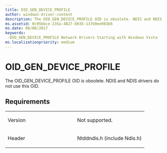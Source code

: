 ```yaml
---
title: OID_GEN_DEVICE_PROFILE
author: windows-driver-content
description: The OID_GEN_DEVICE_PROFILE OID is obsolete. NDIS and NDIS drivers do not use this OID.
ms.assetid: 0c95bbce-235a-4827-b935-137b9ee983b6
ms.date: 08/08/2017
keywords: 
 -OID_GEN_DEVICE_PROFILE Network Drivers Starting with Windows Vista
ms.localizationpriority: medium
---
```


# OID\_GEN\_DEVICE\_PROFILE


The OID\_GEN\_DEVICE\_PROFILE OID is obsolete. NDIS and NDIS drivers do not use this OID.

Requirements
------------

<table>
<colgroup>
<col width="50%" />
<col width="50%" />
</colgroup>
<tbody>
<tr class="odd">
<td><p>Version</p></td>
<td><p>Not supported.</p></td>
</tr>
<tr class="even">
<td><p>Header</p></td>
<td>Ntddndis.h (include Ndis.h)</td>
</tr>
</tbody>
</table>

 

 




